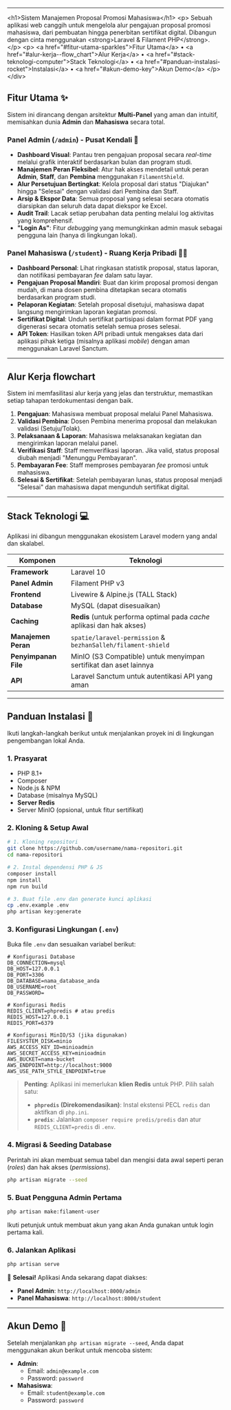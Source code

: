 -----
\<h1\>Sistem Manajemen Proposal Promosi Mahasiswa\</h1\>
\<p\>
Sebuah aplikasi web canggih untuk mengelola alur pengajuan proposal promosi mahasiswa, dari pembuatan hingga penerbitan sertifikat digital. Dibangun dengan cinta menggunakan \<strong\>Laravel & Filament PHP\</strong\>.
\</p\>
\<p\>
\<a href="\#fitur-utama-sparkles"\>Fitur Utama\</a\> •
\<a href="\#alur-kerja--flow\_chart"\>Alur Kerja\</a\> •
\<a href="\#stack-teknologi-computer"\>Stack Teknologi\</a\> •
\<a href="\#panduan-instalasi-rocket"\>Instalasi\</a\> •
\<a href="\#akun-demo-key"\>Akun Demo\</a\>
\</p\>
\</div\>

## Fitur Utama ✨

Sistem ini dirancang dengan arsitektur **Multi-Panel** yang aman dan intuitif, memisahkan dunia **Admin** dan **Mahasiswa** secara total.

### Panel Admin (`/admin`) - Pusat Kendali 🧠

  * **Dashboard Visual**: Pantau tren pengajuan proposal secara *real-time* melalui grafik interaktif berdasarkan bulan dan program studi.
  * **Manajemen Peran Fleksibel**: Atur hak akses mendetail untuk peran **Admin**, **Staff**, dan **Pembina** menggunakan `FilamentShield`.
  * **Alur Persetujuan Bertingkat**: Kelola proposal dari status "Diajukan" hingga "Selesai" dengan validasi dari Pembina dan Staff.
  * **Arsip & Ekspor Data**: Semua proposal yang selesai secara otomatis diarsipkan dan seluruh data dapat diekspor ke Excel.
  * **Audit Trail**: Lacak setiap perubahan data penting melalui log aktivitas yang komprehensif.
  * **"Login As"**: Fitur *debugging* yang memungkinkan admin masuk sebagai pengguna lain (hanya di lingkungan lokal).

### Panel Mahasiswa (`/student`) - Ruang Kerja Pribadi 🧑‍🎓

  * **Dashboard Personal**: Lihat ringkasan statistik proposal, status laporan, dan notifikasi pembayaran *fee* dalam satu layar.
  * **Pengajuan Proposal Mandiri**: Buat dan kirim proposal promosi dengan mudah, di mana dosen pembina ditetapkan secara otomatis berdasarkan program studi.
  * **Pelaporan Kegiatan**: Setelah proposal disetujui, mahasiswa dapat langsung mengirimkan laporan kegiatan promosi.
  * **Sertifikat Digital**: Unduh sertifikat partisipasi dalam format PDF yang digenerasi secara otomatis setelah semua proses selesai.
  * **API Token**: Hasilkan token API pribadi untuk mengakses data dari aplikasi pihak ketiga (misalnya aplikasi *mobile*) dengan aman menggunakan Laravel Sanctum.

-----

## Alur Kerja  flowchart

Sistem ini memfasilitasi alur kerja yang jelas dan terstruktur, memastikan setiap tahapan terdokumentasi dengan baik.

1.  **Pengajuan**: Mahasiswa membuat proposal melalui Panel Mahasiswa.
2.  **Validasi Pembina**: Dosen Pembina menerima proposal dan melakukan validasi (Setuju/Tolak).
3.  **Pelaksanaan & Laporan**: Mahasiswa melaksanakan kegiatan dan mengirimkan laporan melalui panel.
4.  **Verifikasi Staff**: Staff memverifikasi laporan. Jika valid, status proposal diubah menjadi "Menunggu Pembayaran".
5.  **Pembayaran Fee**: Staff memproses pembayaran *fee* promosi untuk mahasiswa.
6.  **Selesai & Sertifikat**: Setelah pembayaran lunas, status proposal menjadi "Selesai" dan mahasiswa dapat mengunduh sertifikat digital.

-----

## Stack Teknologi 💻

Aplikasi ini dibangun menggunakan ekosistem Laravel modern yang andal dan skalabel.

| Komponen            | Teknologi                                                                                                                                                                                                                                                                 |
| ------------------- | ------------------------------------------------------------------------------------------------------------------------------------------------------------------------------------------------------------------------------------------------------------------------- |
| **Framework** | Laravel 10                                                                                                                                                                                                                                           |
| **Panel Admin** | Filament PHP v3                                                                                                                                                                                                       |
| **Frontend** | Livewire & Alpine.js (TALL Stack)                                                                                                                                                                                                                                         |
| **Database** | MySQL (dapat disesuaikan)                                                                                                                                                                                                                       |
| **Caching** | **Redis** (untuk performa optimal pada *cache* aplikasi dan hak akses)                                                                                                                                                        |
| **Manajemen Peran** | `spatie/laravel-permission` & `bezhanSalleh/filament-shield`                                                                                                                                                       |
| **Penyimpanan File**| MinIO (S3 Compatible) untuk menyimpan sertifikat dan aset lainnya                                                                                                                                                                            |
| **API** | Laravel Sanctum untuk autentikasi API yang aman                                                                                                                                                                                                  |

-----

## Panduan Instalasi 🚀

Ikuti langkah-langkah berikut untuk menjalankan proyek ini di lingkungan pengembangan lokal Anda.

### 1\. Prasyarat

  - PHP 8.1+
  - Composer
  - Node.js & NPM
  - Database (misalnya MySQL)
  - **Server Redis**
  - Server MinIO (opsional, untuk fitur sertifikat)

### 2\. Kloning & Setup Awal

```bash
# 1. Kloning repositori
git clone https://github.com/username/nama-repositori.git
cd nama-repositori

# 2. Instal dependensi PHP & JS
composer install
npm install
npm run build

# 3. Buat file .env dan generate kunci aplikasi
cp .env.example .env
php artisan key:generate
```

### 3\. Konfigurasi Lingkungan (`.env`)

Buka file `.env` dan sesuaikan variabel berikut:

```env
# Konfigurasi Database
DB_CONNECTION=mysql
DB_HOST=127.0.0.1
DB_PORT=3306
DB_DATABASE=nama_database_anda
DB_USERNAME=root
DB_PASSWORD=

# Konfigurasi Redis
REDIS_CLIENT=phpredis # atau predis
REDIS_HOST=127.0.0.1
REDIS_PORT=6379

# Konfigurasi MinIO/S3 (jika digunakan)
FILESYSTEM_DISK=minio
AWS_ACCESS_KEY_ID=minioadmin
AWS_SECRET_ACCESS_KEY=minioadmin
AWS_BUCKET=nama-bucket
AWS_ENDPOINT=http://localhost:9000
AWS_USE_PATH_STYLE_ENDPOINT=true
```

> **Penting**: Aplikasi ini memerlukan **klien Redis** untuk PHP. Pilih salah satu:
>
>   * **`phpredis` (Direkomendasikan)**: Instal ekstensi PECL `redis` dan aktifkan di `php.ini`.
>   * **`predis`**: Jalankan `composer require predis/predis` dan atur `REDIS_CLIENT=predis` di `.env`.

### 4\. Migrasi & Seeding Database

Perintah ini akan membuat semua tabel dan mengisi data awal seperti peran (*roles*) dan hak akses (*permissions*).

```bash
php artisan migrate --seed
```

### 5\. Buat Pengguna Admin Pertama

```bash
php artisan make:filament-user
```

Ikuti petunjuk untuk membuat akun yang akan Anda gunakan untuk login pertama kali.

### 6\. Jalankan Aplikasi

```bash
php artisan serve
```

🎉 **Selesai\!** Aplikasi Anda sekarang dapat diakses:

  - **Panel Admin**: `http://localhost:8000/admin`
  - **Panel Mahasiswa**: `http://localhost:8000/student`

-----

## Akun Demo 🔑

Setelah menjalankan `php artisan migrate --seed`, Anda dapat menggunakan akun berikut untuk mencoba sistem:

  - **Admin**:
      - Email: `admin@example.com`
      - Password: `password`
  - **Mahasiswa**:
      - Email: `student@example.com`
      - Password: `password`
